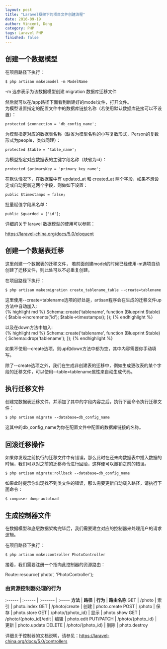 ```yaml
---
layout: post
title: "Laravel框架下的项目文件创建流程"
date: 2016-09-19
author: Vincent, Dong
category: PHP
tags: Laravel PHP
finished: false
---
```


## 创建一个数据模型

在项目路径下执行：

`$ php artisan make:model -m ModelName`

-m 选参表示为该数据模型创建 migration 数据库迁移文件

然后就可以在/app路径下面看到新建好的model文件，打开文件。  
为模型设置指定的配置文件中的数据库链接名称（若使用默认数据库链接可以不设置）：

`protected $connection = 'db_config_name';`

为模型指定对应的数据表名称（缺省为模型名称的小写复数形式，Person的复数形式为people，类似同理）：

`protected $table = 'table_name';`

为模型指定对应数据表的主键字段名称（缺省为id）：

`protected $primaryKey = 'primary_key_name';`

在默认情况下，在数据库中有 updated_at 和 created_at 两个字段，如果不想设定或自动更新这两个字段，则做如下设置：

`public $timestamps = false;`

批量赋值字段黑名单：

`public $guarded = ['id'];`

详细的关于 laravel 数据模型的使用可以参照：

https://laravel-china.org/docs/5.0/eloquent

## 创建一个数据表迁移

这里创建一个数据表的迁移文件， 若前面创建model的时候已经使用-m选项自动创建了迁移文件，则此处可以不必重复创建。

在项目路径下执行：

`$ php artisan make:migration create_tablename_table --create=tablename`

这里使用--create=tablename选项的好处是，artisan程序会在生成的迁移文件up方法中自动加入:  
{% highlight md %}
Schema::create('tablename', function (Blueprint $table) {
    $table->increments('id');
    $table->timestamps();
});
{% endhighlight %}

以及在down方法中加入:  
{% highlight md %}
Schema::create('tablename', function (Blueprint $table) {
    Schema::drop('tablename');
});
{% endhighlight %}

如果不使用--create选项，则up和down方法中都为空，其中内容需要你手动填写。

除了--create选项之外，我们在生成非创建表的迁移中，例如生成更改表的某个字段的迁移文件，可以使用--table=tablename属性来自动生成代码。

## 执行迁移文件

创建完数据表迁移文件，并添加了其中的字段内容之后，执行下面命令执行迁移文件：

`$ php artisan migrate --database=db_config_name`

这其中的db_config_name为你在配置文件中配置的数据库链接的名称。

## 回滚迁移操作

如果你发现之前执行的迁移文件中有错误，那么此时在还未向数据表中插入数据的时候，我们可以对之前的迁移命令进行回滚，这样便可以撤销之前的错误。

`$ php artisan migrate:rollback --database=db_config_name`

如果此时提示你出现找不到类文件的错误，那么需要更新自动载入路径，请执行下面命令：

`$ composer dump-autoload`

## 生成控制器文件

在数据模型和底层数据架构完毕后，我们需要建立对应的控制器来处理用户的请求逻辑。

在项目路径下执行：

`$ php artisan make:controller PhotoController`

接着，我们需要注册一个指向此控制器的资源路由：

Route::resource('photo', 'PhotoController');

### 由资源控制器处理的行为

:------ | :------ | :------- | :-----
__方法__ | __路径__ | __行为__ | __路由名称__
GET | /photo | 索引 | photo.index
GET | /photo/create | 创建 | photo.create
POST | /photo | 保存 | photo.store
GET | /photo/{photo_id} | 显示 | photo.show
GET | /photo/{photo_id}/edit | 编辑 | photo.edit
PUT/PATCH | /photo/{photo_id} | 更新 | photo.update
DELETE | /photo/{photo_id} | 删除 | photo.destroy

详细关于控制器的文档说明，请参见：https://laravel-china.org/docs/5.0/controllers


